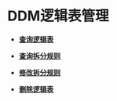 # DDM逻辑表管理<a name="ddm_03_0009"></a>

-   **[查询逻辑表](查询逻辑表.md)**  

-   **[查询拆分规则](查询拆分规则.md)**  

-   **[修改拆分规则](修改拆分规则.md)**  

-   **[删除逻辑表](删除逻辑表.md)**  


